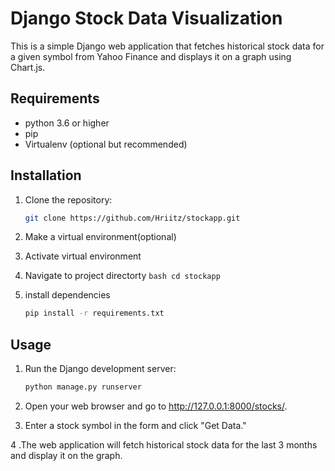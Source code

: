 # Django Stock Data Visualization

This is a simple Django web application that fetches historical stock data for a given symbol from Yahoo Finance and displays it on a graph using Chart.js.

## Requirements

- python 3.6 or higher
- pip
- Virtualenv (optional but recommended)

## Installation

1. Clone the repository:

   ```bash
   git clone https://github.com/Hriitz/stockapp.git
   ```

2. Make a virtual environment(optional)
3. Activate virtual environment
4. Navigate to project directorty
    ```bash cd stockapp ```
5. install dependencies

   ```bash
   pip install -r requirements.txt

## Usage   
1. Run the Django development server:
   ```bash
   python manage.py runserver
2. Open your web browser and go to http://127.0.0.1:8000/stocks/.

3. Enter a stock symbol in the form and click "Get Data."

4 .The web application will fetch historical stock data for the last 3 months and display it on the graph.   



   
   

  
